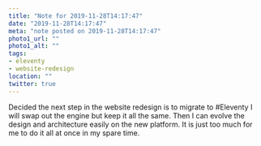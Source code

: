 ```yaml
---
title: "Note for 2019-11-28T14:17:47"
date: "2019-11-28T14:17:47"
meta: "note posted on 2019-11-28T14:17:47"
photo1_url: ""
photo1_alt: ""
tags:
- eleventy
- website-redesign
location: ""
twitter: true
---
```

Decided the next step in the website redesign is to migrate to #Eleventy I will swap out the engine but keep it all the same. Then I can evolve the design and architecture easily on the new platform. It is just too much for me to do it all at once in my spare time.

